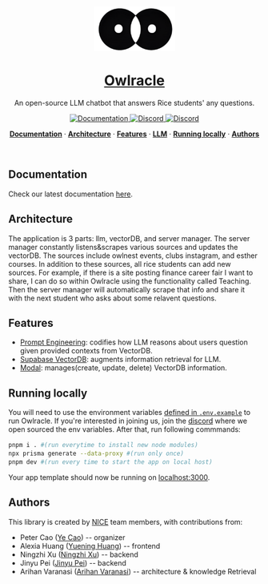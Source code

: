 <a href="https://www.owlracle.com">
  <p align="center">
    <img alt="Owracle - LLM develped by Nice Team." src="./components/images/owlracleLogo.png" width="163" height="89">
  </p>
  <h1 align="center">Owlracle</h1>
</a>

<p align="center">
  An open-source LLM chatbot that answers Rice students' any questions.
</p>

<p align="center">
  <a href="https://docs.owlracle.com/" target="_blank">
      <img src="https://img.shields.io/badge/docs-view-red" alt="Documentation">
  </a>
  
  <a href="https://discord.com/invite/aHRxTK5jHG" target="_blank">
      <img src="https://img.shields.io/badge/discord-join-blue.svg?logo=discord&logoColor=white" alt="Discord">
  </a>

  <a href="mailto:yc127@rice.edu" target="_blank">
      <img src="https://img.shields.io/badge/email-contact-green" alt="Discord">
  </a>
</p>

<p align="center">
  <a href="#documentation"><strong>Documentation</strong></a> ·
  <a href="#Architecture"><strong>Architecture</strong></a> ·
  <a href="#features"><strong>Features</strong></a> ·
  <a href="#model-providers"><strong>LLM</strong></a> ·
  <a href="#running-locally"><strong>Running locally</strong></a> ·
  <a href="#authors"><strong>Authors</strong></a>
</p>
<br/>

## Documentation
Check our latest documentation [here](https://docs.owlracle.com/).

## Architecture
The application is 3 parts: llm, vectorDB, and server manager. The server manager constantly listens&scrapes various sources and updates the vectorDB. The sources include owlnest events, clubs instagram, and esther courses. In addition to these sources, all rice students can add new sources. For example, if there is a site posting finance career fair I want to share, I can do so within Owlracle using the functionality called Teaching. Then the server manager will automatically scrape that info and share it with the next student who asks about some relavent questions.

## Features
<ul>
  <li><a href="https://github.com/Open-Nice/Owlracle/tree/main/app/experts" target="_blank">Prompt Engineering</a>: codifies how LLM reasons about users question given provided contexts from VectorDB.</li>
  <li><a href="https://supabase.com/docs/guides/ai" target="_blank">Supabase VectorDB</a>: augments information retrieval for LLM.</li>
  <li><a href="https://modal.com/home" target="_blank">Modal</a>: manages(create, update, delete) VectorDB information.</li>
</ul>


## Running locally

You will need to use the environment variables [defined in `.env.example`](.env.example) to run Owlracle. If you're interested in joining us, join the [discord](https://discord.com/invite/aHRxTK5jHG) where we open sourced the env variables. After that, run following commmands:

```bash
pnpm i . #(run everytime to install new node modules)
npx prisma generate --data-proxy #(run only once)
pnpm dev #(run every time to start the app on local host)
```

Your app template should now be running on [localhost:3000](http://localhost:3000/).

## Authors

This library is created by [NICE](https://github.com/Open-Nice) team members, with contributions from:

- Peter Cao ([Ye Cao](https://www.linkedin.com/in/ye-peter-cao-98870920b/)) -- organizer
- Alexia Huang ([Yuening Huang](https://www.linkedin.com/in/alexia-yuening-huang)) -- frontend
- Ningzhi Xu ([Ningzhi Xu](https://www.linkedin.com/in/ningzhi-xu-0914/)) -- backend
- Jinyu Pei ([Jinyu Pei](https://www.linkedin.com/in/jinyu-pei-b92b80249/)) -- backend
- Arihan Varanasi ([Arihan Varanasi](https://www.linkedin.com/in/arihanvaranasi/)) -- architecture & knowledge Retrieval
